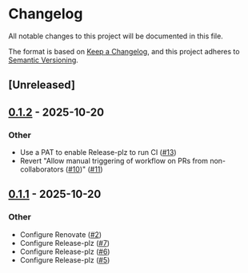 # Changelog

All notable changes to this project will be documented in this file.

The format is based on [Keep a Changelog](https://keepachangelog.com/en/1.0.0/),
and this project adheres to [Semantic Versioning](https://semver.org/spec/v2.0.0.html).

## [Unreleased]

## [0.1.2](https://github.com/kosolabs/axum-anyhow/compare/v0.1.1...v0.1.2) - 2025-10-20

### Other

- Use a PAT to enable Release-plz to run CI ([#13](https://github.com/kosolabs/axum-anyhow/pull/13))
- Revert "Allow manual triggering of workflow on PRs from non-collaborators ([#10](https://github.com/kosolabs/axum-anyhow/pull/10))" ([#11](https://github.com/kosolabs/axum-anyhow/pull/11))

## [0.1.1](https://github.com/kosolabs/axum-anyhow/compare/v0.1.0...v0.1.1) - 2025-10-20

### Other

- Configure Renovate ([#2](https://github.com/kosolabs/axum-anyhow/pull/2))
- Configure Release-plz ([#7](https://github.com/kosolabs/axum-anyhow/pull/7))
- Configure Release-plz ([#6](https://github.com/kosolabs/axum-anyhow/pull/6))
- Configure Release-plz ([#5](https://github.com/kosolabs/axum-anyhow/pull/5))
